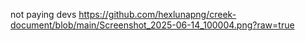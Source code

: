 not paying devs
https://github.com/hexlunapng/creek-document/blob/main/Screenshot_2025-06-14_100004.png?raw=true

